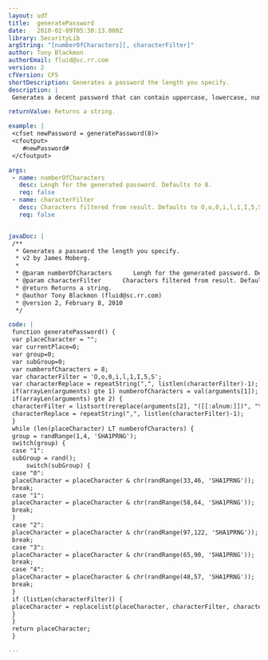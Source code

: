```yaml
---
layout: udf
title:  generatePassword
date:   2010-02-09T05:30:13.000Z
library: SecurityLib
argString: "[numberOfCharacters][, characterFilter]"
author: Tony Blackmon
authorEmail: fluid@sc.rr.com
version: 2
cfVersion: CF5
shortDescription: Generates a password the length you specify.
description: |
 Generates a decent password that can contain uppercase, lowercase, numeric, and punctuation characters.

returnValue: Returns a string.

example: |
 <cfset newPassword = generatePassword(8)>
 <cfoutput>
    #newPassword#
 </cfoutput>

args:
 - name: numberOfCharacters
   desc: Lengh for the generated password. Defaults to 8.
   req: false
 - name: characterFilter
   desc: Characters filtered from result. Defaults to O,o,0,i,l,1,I,5,S
   req: false


javaDoc: |
 /**
  * Generates a password the length you specify.
  * v2 by James Moberg.
  * 
  * @param numberOfCharacters      Lengh for the generated password. Defaults to 8. (Optional)
  * @param characterFilter      Characters filtered from result. Defaults to O,o,0,i,l,1,I,5,S (Optional)
  * @return Returns a string. 
  * @author Tony Blackmon (fluid@sc.rr.com) 
  * @version 2, February 8, 2010 
  */

code: |
 function generatePassword() {
 var placeCharacter = "";
 var currentPlace=0;
 var group=0;
 var subGroup=0;
 var numberofCharacters = 8;
 var characterFilter = 'O,o,0,i,l,1,I,5,S';
 var characterReplace = repeatString(",", listlen(characterFilter)-1);
 if(arrayLen(arguments) gte 1) numberofCharacters = val(arguments[1]);
 if(arrayLen(arguments) gte 2) {
 characterFilter = listsort(rereplace(arguments[2], "([[:alnum:]])", "\1,", "all"),"textnocase");
 characterReplace = repeatString(",", listlen(characterFilter)-1);
 }
 while (len(placeCharacter) LT numberofCharacters) {
 group = randRange(1,4, 'SHA1PRNG');
 switch(group) {
 case "1":
 subGroup = rand();
     switch(subGroup) {
 case "0":
 placeCharacter = placeCharacter & chr(randRange(33,46, 'SHA1PRNG'));
 break;
 case "1":
 placeCharacter = placeCharacter & chr(randRange(58,64, 'SHA1PRNG'));
 break;
 }
 case "2":
 placeCharacter = placeCharacter & chr(randRange(97,122, 'SHA1PRNG'));
 break;
 case "3":
 placeCharacter = placeCharacter & chr(randRange(65,90, 'SHA1PRNG'));
 break;
 case "4":
 placeCharacter = placeCharacter & chr(randRange(48,57, 'SHA1PRNG'));
 break;
 }
 if (listLen(characterFilter)) {
 placeCharacter = replacelist(placeCharacter, characterFilter, characterReplace);
 }
 }
 return placeCharacter;
 }

---
```



